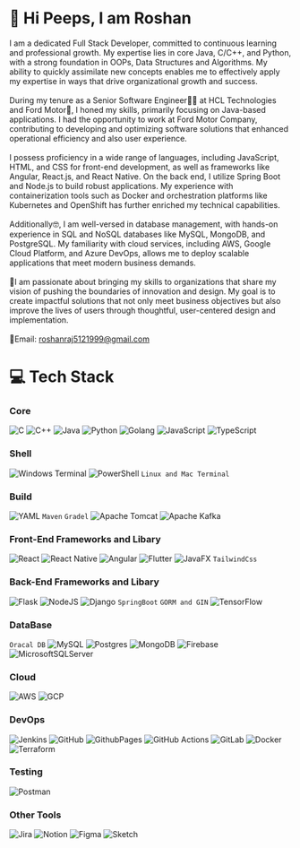 # 👋 Hi Peeps, I am Roshan

I am a dedicated Full Stack Developer, committed to continuous learning and professional growth. My expertise lies in core Java, C/C++, and Python, with a strong foundation in OOPs, Data Structures and Algorithms. My ability to quickly assimilate new concepts enables me to effectively apply my expertise in ways that drive organizational growth and success.<br><br>During my tenure as a Senior Software Engineer🧑‍💻 at HCL Technologies and Ford Motor🚙, I honed my skills, primarily focusing on Java-based applications. I had the opportunity to work at Ford Motor Company, contributing to developing and optimizing software solutions that enhanced operational efficiency and also user experience.<br><br>I possess proficiency in a wide range of languages, including JavaScript, HTML, and CSS for front-end development, as well as frameworks like Angular, React.js, and React Native. On the back end, I utilize Spring Boot and Node.js to build robust applications. My experience with containerization tools such as Docker and orchestration platforms like Kubernetes and OpenShift has further enriched my technical capabilities.<br><br>Additionally🤓, I am well-versed in database management, with hands-on experience in SQL and NoSQL databases like MySQL, MongoDB, and PostgreSQL. My familiarity with cloud services, including AWS, Google Cloud Platform, and Azure DevOps, allows me to deploy scalable applications that meet modern business demands.<br><br>👾I am passionate about bringing my skills to organizations that share my vision of pushing the boundaries of innovation and design. My goal is to create impactful solutions that not only meet business objectives but also improve the lives of users through thoughtful, user-centered design and implementation.<br><br>📩Email: roshanraj5121999@gmail.com



# 💻 Tech Stack
### Core
![C](https://img.shields.io/badge/c-%2300599C.svg?style=for-the-badge&logo=c&logoColor=white) 
![C++](https://img.shields.io/badge/c++-%2300599C.svg?style=for-the-badge&logo=c%2B%2B&logoColor=white) 
![Java](https://img.shields.io/badge/java-%23ED8B00.svg?style=for-the-badge&logo=openjdk&logoColor=white) 
![Python](https://img.shields.io/badge/python-3670A0?style=for-the-badge&logo=python&logoColor=ffdd54) 
![Golang](https://github.com/user-attachments/assets/b490cbfe-c1c4-4137-9498-594688c17e10)
![JavaScript](https://img.shields.io/badge/javascript-%23323330.svg?style=for-the-badge&logo=javascript&logoColor=%23F7DF1E)
![TypeScript](https://img.shields.io/badge/typescript-%23007ACC.svg?style=for-the-badge&logo=typescript&logoColor=white) 

### Shell
![Windows Terminal](https://img.shields.io/badge/Windows%20Terminal-%234D4D4D.svg?style=for-the-badge&logo=windows-terminal&logoColor=white) 
![PowerShell](https://img.shields.io/badge/PowerShell-%235391FE.svg?style=for-the-badge&logo=powershell&logoColor=white) 
`Linux and Mac Terminal`

### Build
![YAML](https://img.shields.io/badge/yaml-%23ffffff.svg?style=for-the-badge&logo=yaml&logoColor=151515) 
`Maven`
`Gradel`
![Apache Tomcat](https://img.shields.io/badge/apache%20tomcat-%23F8DC75.svg?style=for-the-badge&logo=apache-tomcat&logoColor=black) 
![Apache Kafka](https://img.shields.io/badge/Apache%20Kafka-000?style=for-the-badge&logo=apachekafka)

### Front-End Frameworks and Libary
![React](https://img.shields.io/badge/react-%2320232a.svg?style=for-the-badge&logo=react&logoColor=%2361DAFB) 
![React Native](https://img.shields.io/badge/react_native-%2320232a.svg?style=for-the-badge&logo=react&logoColor=%2361DAFB) 
![Angular](https://img.shields.io/badge/angular-%23DD0031.svg?style=for-the-badge&logo=angular&logoColor=white) 
![Flutter](https://img.shields.io/badge/Flutter-%2302569B.svg?style=for-the-badge&logo=Flutter&logoColor=white) 
![JavaFX](https://img.shields.io/badge/javafx-%23FF0000.svg?style=for-the-badge&logo=javafx&logoColor=white) 
`TailwindCss`

### Back-End Frameworks and Libary
![Flask](https://img.shields.io/badge/flask-%23000.svg?style=for-the-badge&logo=flask&logoColor=white)
![NodeJS](https://img.shields.io/badge/node.js-6DA55F?style=for-the-badge&logo=node.js&logoColor=white) 
![Django](https://img.shields.io/badge/django-%23092E20.svg?style=for-the-badge&logo=django&logoColor=white)
`SpringBoot`
`GORM and GIN`
![TensorFlow](https://img.shields.io/badge/TensorFlow-%23FF6F00.svg?style=for-the-badge&logo=TensorFlow&logoColor=white)


### DataBase
`Oracal DB`
![MySQL](https://img.shields.io/badge/mysql-4479A1.svg?style=for-the-badge&logo=mysql&logoColor=white) 
![Postgres](https://img.shields.io/badge/postgres-%23316192.svg?style=for-the-badge&logo=postgresql&logoColor=white) 
![MongoDB](https://img.shields.io/badge/MongoDB-%234ea94b.svg?style=for-the-badge&logo=mongodb&logoColor=white) 
![Firebase](https://img.shields.io/badge/firebase-a08021?style=for-the-badge&logo=firebase&logoColor=ffcd34) 
![MicrosoftSQLServer](https://img.shields.io/badge/Microsoft%20SQL%20Server-CC2927?style=for-the-badge&logo=microsoft%20sql%20server&logoColor=white) 

### Cloud
![AWS](https://img.shields.io/badge/AWS-%23FF9900.svg?style=for-the-badge&logo=amazon-aws&logoColor=white) 
![GCP](https://img.shields.io/badge/GoogleCloud-%234285F4.svg?style=for-the-badge&logo=google-cloud&logoColor=white) 

### DevOps
![Jenkins](https://img.shields.io/badge/jenkins-%232C5263.svg?style=for-the-badge&logo=jenkins&logoColor=white) 
![GitHub](https://img.shields.io/badge/github-%23121011.svg?style=for-the-badge&logo=github&logoColor=white) 
![GithubPages](https://img.shields.io/badge/github%20pages-121013?style=for-the-badge&logo=github&logoColor=white)
![GitHub Actions](https://img.shields.io/badge/github%20actions-%232671E5.svg?style=for-the-badge&logo=githubactions&logoColor=white)
![GitLab](https://img.shields.io/badge/gitlab-%23181717.svg?style=for-the-badge&logo=gitlab&logoColor=white)
![Docker](https://img.shields.io/badge/docker-%230db7ed.svg?style=for-the-badge&logo=docker&logoColor=white)
![Terraform](https://img.shields.io/badge/terraform-%235835CC.svg?style=for-the-badge&logo=terraform&logoColor=white)

### Testing
![Postman](https://img.shields.io/badge/Postman-FF6C37?style=for-the-badge&logo=postman&logoColor=white) 


### Other Tools
![Jira](https://img.shields.io/badge/jira-%230A0FFF.svg?style=for-the-badge&logo=jira&logoColor=white) 
![Notion](https://img.shields.io/badge/Notion-%23000000.svg?style=for-the-badge&logo=notion&logoColor=white)
![Figma](https://img.shields.io/badge/figma-%23F24E1E.svg?style=for-the-badge&logo=figma&logoColor=white) 
![Sketch](https://img.shields.io/badge/Sketch-FFB387?style=for-the-badge&logo=sketch&logoColor=black) 
